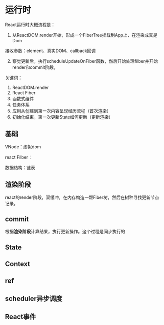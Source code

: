 # 运行时

React运行时大概流程是：

1. 从ReactDOM.render开始，形成一个FiberTree挂载到App上，在渲染成真是Dom

接收参数：element、真实DOM、callback回调

2. 察觉更新后，执行scheduleUpdateOnFiber函数，然后开始处理filber并开始render和commit阶段。



关键词：

1. ReactDOM.render
2. React Fiber
3. 函数式组件
4. 任务体系
5. 应用从创建到第一次内容呈现经历流程（首次渲染）
6. 初始化结束，第一次更新State如何更新（更新渲染）



## 基础

VNode：虚拟dom

react Filber：

数据结构：链表



## 渲染阶段

react的render阶段，双缓冲，在内存构造一颗Fiber树，然后在树种寻找更新节点记录。



## commit

根据**渲染阶段**计算结果，执行更新操作。这个过程是同步执行的



## State



## Context



## ref



## scheduler异步调度



## React事件
